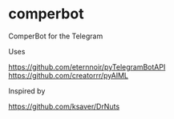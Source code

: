 # comperbot
ComperBot for the Telegram


Uses

https://github.com/eternnoir/pyTelegramBotAPI
https://github.com/creatorrr/pyAIML

Inspired by

https://github.com/ksaver/DrNuts
